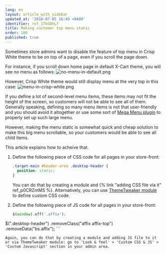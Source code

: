 ```yaml
---
lang: en
layout: article_with_sidebar
updated_at: '2018-07-05 16:49 +0400'
identifier: ref_1TkG8hLf
title: Making customer top menu static
order: 100
published: true
---
```

Sometimes store admins want to disable the feature of top menu in Crisp White theme to be on top of a page, even if you scroll the page down.

For instance, if you scroll down home page in default X-Cart theme, you will see no menu as follows:
![no-menu-in-default.png]({{site.baseurl}}/attachments/ref_1TkG8hLf/no-menu-in-default.png)

However, Crisp White theme would still display menu at the very top in this case:
![menu-in-crisp-white.png]({{site.baseurl}}/attachments/ref_1TkG8hLf/menu-in-crisp-white.png)

If you define a lot of second-level menu items, these items may not fit the height of the screen, so customers will not be able to see all of them. Generally speaking, defining so many menu items is not that user-friendly and you should avoid it altogether or use some sort of [Mega Menu plugin](https://market.x-cart.com/addons/multilevel-primary-menu.html) to properly set up such large menu.

However, making the menu static is somewhat quick and cheap solution to make this big menu scrollable, so your customers would be able to see all child items.

This article explains how to acheive that.

1. Define the following piece of CSS code for all pages in your store-front:
	```css
	.target-main #header-area .desktop-header {
	  position: static;
	}    
    ```
    
	You can do that by creating a module and {% link "adding CSS file via it" ref_p0CRZmMS %}. Alternatively, you can use [ThemeTweaker module](https://kb.x-cart.com/look_and_feel/theme_tweaker/custom_css.html) to define custom CSS code.

2. Define the following piece of JS code for all pages in your store-front:
	```js
	$(window).off('.affix');
$(".desktop-header")
    .removeClass("affix affix-top")
    .removeData("bs.affix");
    ```

	Again, you can do that by creating a module and adding JS file to it or via ThemeTweaker module: go to 'Look & feel' > 'Custom CSS & JS' > 'Custom Javascript' section in your admin area.
